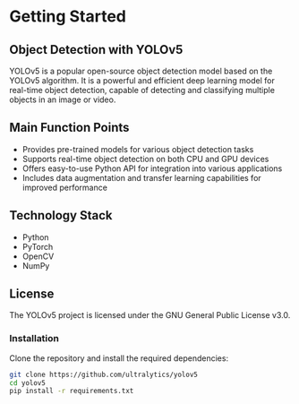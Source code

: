 # Getting Started
## Object Detection with YOLOv5

YOLOv5 is a popular open-source object detection model based on the YOLOv5 algorithm. It is a powerful and efficient deep learning model for real-time object detection, capable of detecting and classifying multiple objects in an image or video.

## Main Function Points

- Provides pre-trained models for various object detection tasks
- Supports real-time object detection on both CPU and GPU devices
- Offers easy-to-use Python API for integration into various applications
- Includes data augmentation and transfer learning capabilities for improved performance

## Technology Stack

- Python
- PyTorch
- OpenCV
- NumPy

## License

The YOLOv5 project is licensed under the GNU General Public License v3.0.
### Installation

Clone the repository and install the required dependencies:

```bash
git clone https://github.com/ultralytics/yolov5
cd yolov5
pip install -r requirements.txt
